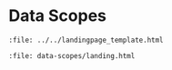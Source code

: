 # Data Scopes 

```{raw} html
:file: ../../landingpage_template.html
```
```{raw} html
:file: data-scopes/landing.html
```